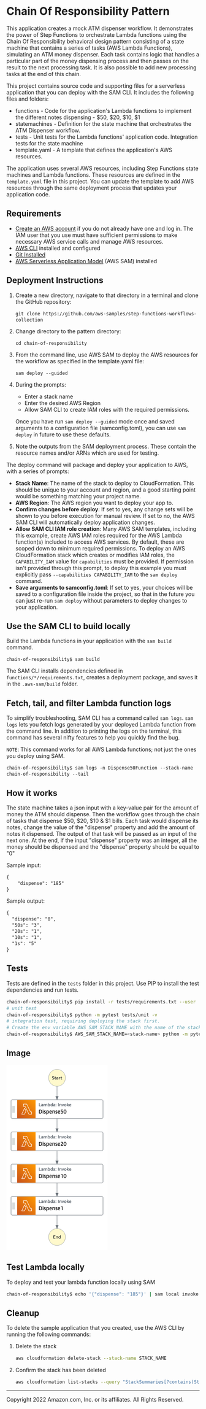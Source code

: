 # Chain Of Responsibility Pattern

This application creates a mock ATM dispenser workflow. It demonstrates the power of Step Functions to orchestrate Lambda functions using the Chain Of Responsibility behavioral design pattern consisting of a state machine that contains a series of tasks (AWS Lambda Functions), simulating an ATM money dispenser. Each task contains logic that handles a particular part of the money dispensing process and then passes on the result to the next processing task. It is also possible to add new processing tasks at the end of this chain.

This project contains source code and supporting files for a serverless application that you can deploy with the SAM CLI. It includes the following files and folders:

- functions - Code for the application's Lambda functions to implement the different notes dispensing - $50, $20, $10, $1
- statemachines - Definition for the state machine that orchestrates the ATM Dispenser workflow.
- tests - Unit tests for the Lambda functions' application code. Integration tests for the state machine
- template.yaml - A template that defines the application's AWS resources.

The application uses several AWS resources, including Step Functions state machines and Lambda functions. These resources are defined in the `template.yaml` file in this project. You can update the template to add AWS resources through the same deployment process that updates your application code.

## Requirements

* [Create an AWS account](https://portal.aws.amazon.com/gp/aws/developer/registration/index.html) if you do not already have one and log in. The IAM user that you use must have sufficient permissions to make necessary AWS service calls and manage AWS resources.
* [AWS CLI](https://docs.aws.amazon.com/cli/latest/userguide/install-cliv2.html) installed and configured
* [Git Installed](https://git-scm.com/book/en/v2/Getting-Started-Installing-Git)
* [AWS Serverless Application Model](https://docs.aws.amazon.com/serverless-application-model/latest/developerguide/serverless-sam-cli-install.html) (AWS SAM) installed

## Deployment Instructions

1. Create a new directory, navigate to that directory in a terminal and clone the GitHub repository:
    ```
    git clone https://github.com/aws-samples/step-functions-workflows-collection
    ```
1. Change directory to the pattern directory:
    ```
    cd chain-of-responsibility
    ```
1. From the command line, use AWS SAM to deploy the AWS resources for the workflow as specified in the template.yaml file:
    ```
    sam deploy --guided
    ```
1. During the prompts:
    * Enter a stack name
    * Enter the desired AWS Region
    * Allow SAM CLI to create IAM roles with the required permissions.

    Once you have run `sam deploy --guided` mode once and saved arguments to a configuration file (samconfig.toml), you can use `sam deploy` in future to use these defaults.

1. Note the outputs from the SAM deployment process. These contain the resource names and/or ARNs which are used for testing.


The deploy command will package and deploy your application to AWS, with a series of prompts:

* **Stack Name**: The name of the stack to deploy to CloudFormation. This should be unique to your account and region, and a good starting point would be something matching your project name.
* **AWS Region**: The AWS region you want to deploy your app to.
* **Confirm changes before deploy**: If set to yes, any change sets will be shown to you before execution for manual review. If set to no, the AWS SAM CLI will automatically deploy application changes.
* **Allow SAM CLI IAM role creation**: Many AWS SAM templates, including this example, create AWS IAM roles required for the AWS Lambda function(s) included to access AWS services. By default, these are scoped down to minimum required permissions. To deploy an AWS CloudFormation stack which creates or modifies IAM roles, the `CAPABILITY_IAM` value for `capabilities` must be provided. If permission isn't provided through this prompt, to deploy this example you must explicitly pass `--capabilities CAPABILITY_IAM` to the `sam deploy` command.
* **Save arguments to samconfig.toml**: If set to yes, your choices will be saved to a configuration file inside the project, so that in the future you can just re-run `sam deploy` without parameters to deploy changes to your application.

## Use the SAM CLI to build locally

Build the Lambda functions in your application with the `sam build` command.

```
chain-of-responsibility$ sam build
```

The SAM CLI installs dependencies defined in `functions/*/requirements.txt`, creates a deployment package, and saves it in the `.aws-sam/build` folder.

## Fetch, tail, and filter Lambda function logs

To simplify troubleshooting, SAM CLI has a command called `sam logs`. `sam logs` lets you fetch logs generated by your deployed Lambda function from the command line. In addition to printing the logs on the terminal, this command has several nifty features to help you quickly find the bug.

`NOTE`: This command works for all AWS Lambda functions; not just the ones you deploy using SAM.

```
chain-of-responsibility$ sam logs -n Dispense50Function --stack-name chain-of-responsibility --tail
```

## How it works

The state machine takes a json input with a key-value pair for the amount of money the ATM should dispense. Then the workflow goes through the chain of tasks that dispense $50, $20, $10 & $1 bills. Each task would dispense its notes, change the value of the "dispense" property and add the amount of notes it dispensed. The output of that task will be passed as an input of the next one. At the end, if the input "dispense" property was an integer, all the money should be dispensed and the "dispense" property should be equal to "0"

Sample input:
```
{
    "dispense": "185"
}
```

Sample output:
```
{
  "dispense": "0",
  "50s": "3",
  "20s": "1",
  "10s": "1",
  "1s": "5"
}
```

## Tests

Tests are defined in the `tests` folder in this project. Use PIP to install the test dependencies and run tests.

```bash
chain-of-responsibility$ pip install -r tests/requirements.txt --user
# unit test
chain-of-responsibility$ python -m pytest tests/unit -v
# integration test, requiring deploying the stack first.
# Create the env variable AWS_SAM_STACK_NAME with the name of the stack we are testing
chain-of-responsibility$ AWS_SAM_STACK_NAME=<stack-name> python -m pytest tests/integration -v
```

## Image

![image](./resources/chain-of-responsibility.png)

## Test Lambda locally

To deploy and test your lambda function locally using SAM

```bash
chain-of-responsibility$ echo '{"dispense": "185"}' | sam local invoke --event - Dispense50Function
```

## Cleanup

To delete the sample application that you created, use the AWS CLI by running the following commands:

1. Delete the stack
    ```bash
    aws cloudformation delete-stack --stack-name STACK_NAME
    ```
1. Confirm the stack has been deleted
    ```bash
    aws cloudformation list-stacks --query "StackSummaries[?contains(StackName,'STACK_NAME')].StackStatus"
    ```
----
Copyright 2022 Amazon.com, Inc. or its affiliates. All Rights Reserved.
